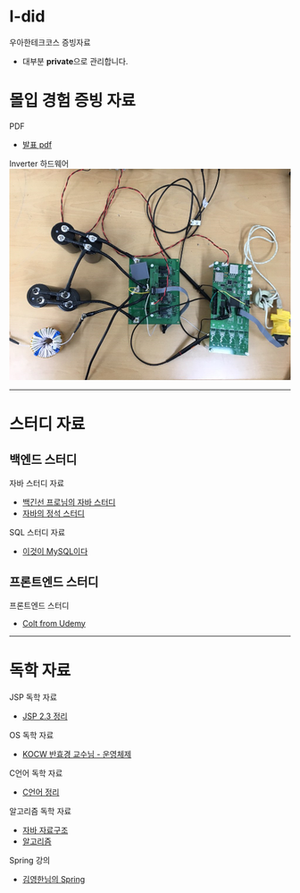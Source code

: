 # I-did

우아한테크코스 증빙자료

- 대부분 **private**으로 관리합니다.

# 몰입 경험 증빙 자료

PDF
- [발표 pdf](https://github.com/yback1223/I-did/blob/master/Inverter.pdf)

Inverter 하드웨어
![](img/2022-10-23-16-41-20.png)

---
# 스터디 자료

## 백엔드 스터디

자바 스터디 자료

- [백긴선 프로님의 자바 스터디](https://github.com/yback1223/TIL/tree/master/Java/%EC%8A%A4%ED%84%B0%EB%94%94%20%EA%B3%BC%EC%A0%9C%20-%20%EB%B0%B1%EA%B8%B0%EC%84%A0)
- [자바의 정석 스터디](https://github.com/yback1223/TIL/tree/master/Java/%EC%9E%90%EB%B0%94%EC%9D%98%20%EC%A0%95%EC%84%9D%20%EC%8A%A4%ED%84%B0%EB%94%94)

SQL 스터디 자료

- [이것이 MySQL이다](https://github.com/yback1223/TIL/tree/master/MySQL/%EC%9D%B4%EA%B2%83%EC%9D%B4%20MySQL%EC%9D%B4%EB%8B%A4)

## 프론트엔드 스터디

프론트엔드 스터디

- [Colt from Udemy](https://github.com/yback1223/TIL/tree/master/Web/webClassColt)

---
# 독학 자료

JSP 독학 자료

- [JSP 2.3 정리](https://github.com/yback1223/TIL/tree/master/Web/JSP2.3)

OS 독학 자료

- [KOCW 반효경 교수님 - 운영체제](https://github.com/yback1223/TIL/tree/master/OS)

C언어 독학 자료

- [C언어 정리](https://github.com/yback1223/TIL/tree/master/C)

알고리즘 독학 자료

- [자바 자료구조](https://github.com/yback1223/TIL/tree/master/Data%20Structure)
- [알고리즘](https://github.com/yback1223/TIL/tree/master/Algorithm)

Spring 강의

- [김영한님의 Spring](https://github.com/yback1223/TIL/tree/master/spring)

